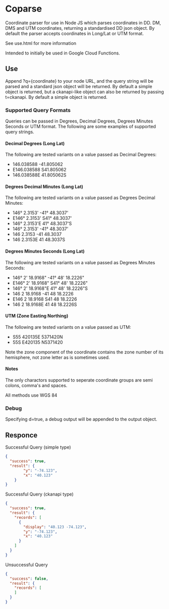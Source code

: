 # Coparse

Coordinate parser for use in Node JS which parses coordinates in DD. DM, DMS and UTM coordinates, returning a standardised DD json object. By default the parser accepts coordinates in Long/Lat or UTM format.

See use.html for more information

Intended to initially be used in Google Cloud Functions.

## Use

Append ?q={coordinate} to your node URL, and the query string will be parsed and a standard json object will be returned. By default a simple object is returned, but a ckanapi-like object can also be returned by passing t=ckanapi. By default a simple object is returned.

### Supported Query Formats
Queries can be passed in Degrees, Decimal Degrees, Degrees Minutes Seconds or UTM format. The following are some examples of supported query strings.

#### Decimal Degrees (Long Lat)

The following are tested variants on a value passed as Decimal Degrees:

 * 146.038588 -41.805062
 * E146.038588 S41.805062
 * 146.038588E 41.805062S

#### Degrees Decimal Minutes (Long Lat)

The following are tested variants on a value passed as Degrees Decimal Minutes:

 * 146° 2.3153' -41° 48.3037'
 * E146° 2.3153' S41° 48.3037'
 * 146° 2.3153'E 41° 48.3037'S
 * 146° 2.3153' -41° 48.3037'
 * 146 2.3153 -41 48.3037
 * 146 2.3153E 41 48.3037S

#### Degrees Minutes Seconds (Long Lat)

The following are tested variants on a value passed as Degrees Minutes Seconds:

 * 146° 2' 18.9168" -41° 48' 18.2226"
 * E146° 2' 18.9168" S41° 48' 18.2226"
 * 146° 2' 18.9168"E 41° 48' 18.2226"S
 * 146 2 18.9168 -41 48 18.2226
 * E146 2 18.9168 S41 48 18.2226
 * 146 2 18.9168E 41 48 18.2226S

#### UTM (Zone Easting Northing)

The following are tested variants on a value passed as UTM:

 * S55 420135E 5371420N
 * 55S E420135 N5371420

Note the zone component of the coordinate contains the zone number of its hemisphere, not zone letter as is sometimes used.

#### Notes

The only charactors supported to seperate coordinate groups are semi colons, comma's and spaces.

All methods use WGS 84

### Debug
Specifying d=true, a debug output will be appended to the output object.

## Responce

Successful Query (simple type)

```json
{
  "success": true,
  "result": {
        "y": "-74.123",
        "x": "40.123"
    }
}
```

Successful Query (ckanapi type)

```json
{
  "success": true,
  "result": {
    "records": [
      {
        "display": "40.123 -74.123",
        "y": "-74.123",
        "x": "40.123"
      }
    ]
  }
}
```

Unsuccessful Query

```json
{
  "success": false,
  "result": {
    "records": [
    ]
  }
}
```
